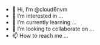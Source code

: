 - 👋 Hi, I’m @cloud6nvm
- 👀 I’m interested in ...
- 🌱 I’m currently learning ...
- 💞️ I’m looking to collaborate on ...
- 📫 How to reach me ...

<!---
cloud6nvm/cloud6nvm is a ✨ special ✨ repository because its `README.md` (this file) appears on your GitHub profile.
You can click the Preview link to take a look at your changes.
--->
